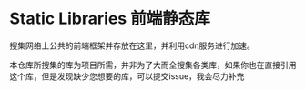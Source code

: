 # Static Libraries 前端静态库

搜集网络上公共的前端框架并存放在这里，并利用cdn服务进行加速。

本仓库所搜集的库为项目所需，并非为了大而全搜集各类库，如果你也在直接引用这个库，但是发现缺少您想要的库，可以提交issue，我会尽力补充